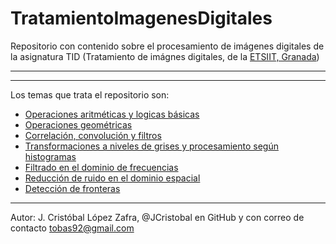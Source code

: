 TratamientoImagenesDigitales
============================

Repositorio con contenido sobre el procesamiento de imágenes digitales de la asignatura TID (Tratamiento de imágnes digitales, de la [ETSIIT, Granada](http://etsiit.ugr.es/))

***
***

Los temas que trata el repositorio son:

* [Operaciones aritméticas y logicas básicas](https://github.com/JCristobal/TratamientoImagenesDigitales/blob/master/operaciones_aritmeticas_logicas_basicas.m)
* [Operaciones geométricas](https://github.com/JCristobal/TratamientoImagenesDigitales/blob/master/operaciones_geometricas.m)
* [Correlación, convolución y filtros](https://github.com/JCristobal/TratamientoImagenesDigitales/blob/master/correlacion%20convolucion%20filtros.m)
* [Transformaciones a niveles de grises y procesamiento según histogramas](https://github.com/JCristobal/TratamientoImagenesDigitales/blob/master/transformaciones%20a%20niveles%20de%20grises%20y%20procesamiento%20seg%C3%BAn%20histogramas.m)
* [Filtrado en el dominio de frecuencias](https://github.com/JCristobal/TratamientoImagenesDigitales/blob/master/filtrado%20en%20dominio%20de%20frecuencias.m)
* [Reducción de ruido en el dominio espacial](https://github.com/JCristobal/TratamientoImagenesDigitales/blob/master/Reduccion%20de%20ruido%20en%20el%20dominio%20espacial.m)
* [Detección de fronteras](https://github.com/JCristobal/TratamientoImagenesDigitales/blob/master/deteccion%20fronteras.m)


***

Autor:
J. Cristóbal López Zafra, @JCristobal en GitHub y con correo de contacto tobas92@gmail.com
